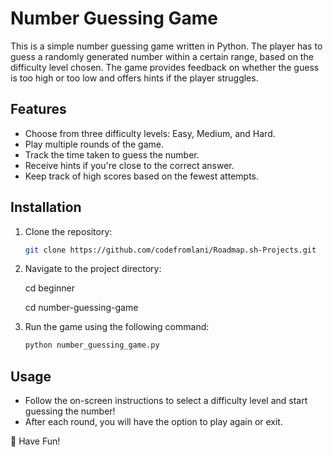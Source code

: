 # Number Guessing Game

This is a simple number guessing game written in Python. The player has to guess a randomly generated number within a certain range, based on the difficulty level chosen. The game provides feedback on whether the guess is too high or too low and offers hints if the player struggles.

## Features

- Choose from three difficulty levels: Easy, Medium, and Hard.
- Play multiple rounds of the game.
- Track the time taken to guess the number.
- Receive hints if you're close to the correct answer.
- Keep track of high scores based on the fewest attempts.

## Installation

1. Clone the repository:
   ```bash
   git clone https://github.com/codefromlani/Roadmap.sh-Projects.git

2. Navigate to the project directory:

    cd beginner

    cd number-guessing-game

3. Run the game using the following command:
    ```bash
    python number_guessing_game.py

## Usage

- Follow the on-screen instructions to select a difficulty level and start guessing the number!
- After each round, you will have the option to play again or exit.

🌟 Have Fun!